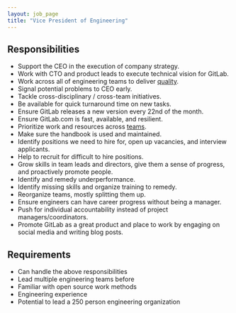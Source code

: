 ```yaml
---
layout: job_page
title: "Vice President of Engineering"
---
```


## Responsibilities

* Support the CEO in the execution of company strategy.
* Work with CTO and product leads to execute technical vision for GitLab.
* Work across all of engineering teams to deliver [quality](https://en.wikipedia.org/wiki/Software_quality).
* Signal potential problems to CEO early.
* Tackle cross-disciplinary / cross-team initiatives.
* Be available for quick turnaround time on new tasks.
* Ensure GitLab releases a new version every 22nd of the month.
* Ensure GitLab.com is fast, available, and resilient.
* Prioritize work and resources across [teams](https://about.gitlab.com/handbook/engineering/).
* Make sure the handbook is used and maintained.
* Identify positions we need to hire for, open up vacancies, and interview applicants.
* Help to recruit for difficult to hire positions.
* Grow skills in team leads and directors, give them a sense of progress, and proactively promote people.
* Identify and remedy underperformance.
* Identify missing skills and organize training to remedy.
* Reorganize teams, mostly splitting them up.
* Ensure engineers can have career progress without being a manager.
* Push for individual accountability instead of project managers/coordinators.
* Promote GitLab as a great product and place to work by engaging on social media and writing blog posts.

## Requirements

* Can handle the above responsibilities
* Lead multiple engineering teams before
* Familiar with open source work methods
* Engineering experience
* Potential to lead a 250 person engineering organization
